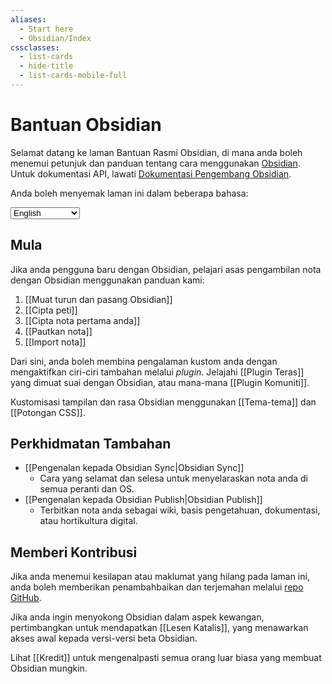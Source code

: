 ```yaml
---
aliases:
  - Start here
  - Obsidian/Index
cssclasses:
  - list-cards
  - hide-title
  - list-cards-mobile-full
---
```


# Bantuan Obsidian

Selamat datang ke laman Bantuan Rasmi Obsidian, di mana anda boleh menemui petunjuk dan panduan tentang cara menggunakan [Obsidian](https://obsidian.md). Untuk dokumentasi API, lawati [Dokumentasi Pengembang Obsidian](https://docs.obsidian.md/).

Anda boleh menyemak laman ini dalam beberapa bahasa:

<select class="dropdown select-location">
<option value="">English</option>
<option value="https://publish.obsidian.md/help-ar">العربية</option>
<option value="https://publish.obsidian.md/help-da">Dansk</option>
<option value="https://publish.obsidian.md/help-es">Español</option>
<option value="https://publish.obsidian.md/help-it">Italiano</option>
<option value="https://publish.obsidian.md/help-ja">日本語</option>
<option value="https://publish.obsidian.md/help-km">Phéasa Khmêr</option>
<option value="https://publish.obsidian.md/help-ko">한국어</option>
<option value="https://publish.obsidian.md/help-pt-br">Português</option>
<option value="https://publish.obsidian.md/help-ru">Русский</option>
<option value="https://publish.obsidian.md/help-vi">Tiếng Việt</option>
<option value="https://publish.obsidian.md/help-zh">中文</option>
</select>

## Mula

Jika anda pengguna baru dengan Obsidian, pelajari asas pengambilan nota dengan Obsidian menggunakan panduan kami:

1. [[Muat turun dan pasang Obsidian]]
2. [[Cipta peti]]
3. [[Cipta nota pertama anda]]
4. [[Pautkan nota]]
5. [[Import nota]]

Dari sini, anda boleh membina pengalaman kustom anda dengan mengaktifkan ciri-ciri tambahan melalui _plugin_. Jelajahi [[Plugin Teras]] yang dimuat suai dengan Obsidian, atau mana-mana [[Plugin Komuniti]].

Kustomisasi tampilan dan rasa Obsidian menggunakan [[Tema-tema]] dan [[Potongan CSS]].

## Perkhidmatan Tambahan

- [[Pengenalan kepada Obsidian Sync|Obsidian Sync]]
	- Cara yang selamat dan selesa untuk menyelaraskan nota anda di semua peranti dan OS.
- [[Pengenalan kepada Obsidian Publish|Obsidian Publish]]
	- Terbitkan nota anda sebagai wiki, basis pengetahuan, dokumentasi, atau hortikultura digital.

## Memberi Kontribusi

Jika anda menemui kesilapan atau maklumat yang hilang pada laman ini, anda boleh memberikan penambahbaikan dan terjemahan melalui [repo GitHub](https://github.com/obsidianmd/obsidian-docs/).

Jika anda ingin menyokong Obsidian dalam aspek kewangan, pertimbangkan untuk mendapatkan [[Lesen Katalis]], yang menawarkan akses awal kepada versi-versi beta Obsidian.

Lihat [[Kredit]] untuk mengenalpasti semua orang luar biasa yang membuat Obsidian mungkin.
